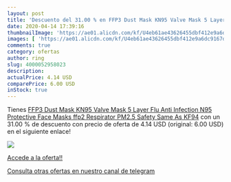 ```yaml
---
layout: post
title: 'Descuento del 31.00 % en FFP3 Dust Mask KN95 Valve Mask 5 Layer F'
date: 2020-04-14 17:39:16
thumbnailImage: 'https://ae01.alicdn.com/kf/U4eb61ae43626455dbf412e9a6dc9167dw/FFP3-Dust-Mask-KN95-Valve-Mask-5-Layer-Flu-Anti-Infection-N95-Protective-Face-Masks-ffp2.jpg_350x350._SL200_.jpg'
images: [ 'https://ae01.alicdn.com/kf/U4eb61ae43626455dbf412e9a6dc9167dw/FFP3-Dust-Mask-KN95-Valve-Mask-5-Layer-Flu-Anti-Infection-N95-Protective-Face-Masks-ffp2.jpg_350x350._SL200_.jpg' ]
comments: true
category: ofertas
author: ring
slug: 4000052958023
description:
actualPrice: 4.14 USD
comparePrice: 6.00 USD
inStock: true
---
```


Tienes [FFP3 Dust Mask KN95 Valve Mask 5 Layer Flu Anti Infection N95 Protective Face Masks ffp2 Respirator PM2.5 Safety Same As KF94](https://www.amazon.com/dp/4000052958023/?tag=redken08-20) con un 31.00 % de descuento con precio de oferta de 4.14 USD (original: 6.00 USD) en el siguiente enlace!

[![](https://ae01.alicdn.com/kf/U4eb61ae43626455dbf412e9a6dc9167dw/FFP3-Dust-Mask-KN95-Valve-Mask-5-Layer-Flu-Anti-Infection-N95-Protective-Face-Masks-ffp2.jpg_350x350._SL200_.jpg)](https://www.amazon.com/dp/4000052958023/?tag=redken08-20)

[Accede a la oferta!!](https://www.amazon.com/dp/4000052958023/?tag=redken08-20)

[Consulta otras ofertas en nuestro canal de telegram](https://t.me/s/ofertas25)
